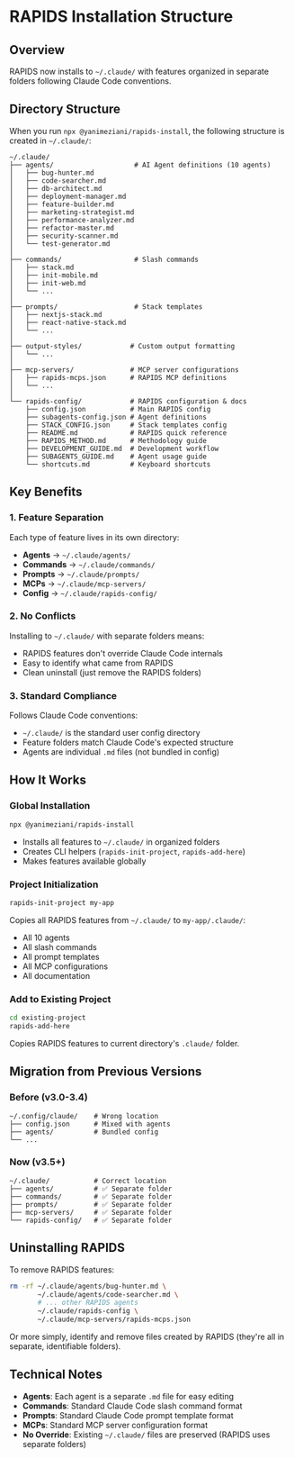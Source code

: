 # RAPIDS Installation Structure

## Overview
RAPIDS now installs to `~/.claude/` with features organized in separate folders following Claude Code conventions.

## Directory Structure

When you run `npx @yanimeziani/rapids-install`, the following structure is created in `~/.claude/`:

```
~/.claude/
├── agents/                    # AI Agent definitions (10 agents)
│   ├── bug-hunter.md
│   ├── code-searcher.md
│   ├── db-architect.md
│   ├── deployment-manager.md
│   ├── feature-builder.md
│   ├── marketing-strategist.md
│   ├── performance-analyzer.md
│   ├── refactor-master.md
│   ├── security-scanner.md
│   └── test-generator.md
│
├── commands/                  # Slash commands
│   ├── stack.md
│   ├── init-mobile.md
│   ├── init-web.md
│   └── ...
│
├── prompts/                   # Stack templates
│   ├── nextjs-stack.md
│   ├── react-native-stack.md
│   └── ...
│
├── output-styles/            # Custom output formatting
│   └── ...
│
├── mcp-servers/              # MCP server configurations
│   ├── rapids-mcps.json      # RAPIDS MCP definitions
│   └── ...
│
└── rapids-config/            # RAPIDS configuration & docs
    ├── config.json           # Main RAPIDS config
    ├── subagents-config.json # Agent definitions
    ├── STACK_CONFIG.json     # Stack templates config
    ├── README.md             # RAPIDS quick reference
    ├── RAPIDS_METHOD.md      # Methodology guide
    ├── DEVELOPMENT_GUIDE.md  # Development workflow
    ├── SUBAGENTS_GUIDE.md    # Agent usage guide
    └── shortcuts.md          # Keyboard shortcuts
```

## Key Benefits

### 1. **Feature Separation**
Each type of feature lives in its own directory:
- **Agents** → `~/.claude/agents/`
- **Commands** → `~/.claude/commands/`
- **Prompts** → `~/.claude/prompts/`
- **MCPs** → `~/.claude/mcp-servers/`
- **Config** → `~/.claude/rapids-config/`

### 2. **No Conflicts**
Installing to `~/.claude/` with separate folders means:
- RAPIDS features don't override Claude Code internals
- Easy to identify what came from RAPIDS
- Clean uninstall (just remove the RAPIDS folders)

### 3. **Standard Compliance**
Follows Claude Code conventions:
- `~/.claude/` is the standard user config directory
- Feature folders match Claude Code's expected structure
- Agents are individual `.md` files (not bundled in config)

## How It Works

### Global Installation
```bash
npx @yanimeziani/rapids-install
```
- Installs all features to `~/.claude/` in organized folders
- Creates CLI helpers (`rapids-init-project`, `rapids-add-here`)
- Makes features available globally

### Project Initialization
```bash
rapids-init-project my-app
```
Copies all RAPIDS features from `~/.claude/` to `my-app/.claude/`:
- All 10 agents
- All slash commands
- All prompt templates
- All MCP configurations
- All documentation

### Add to Existing Project
```bash
cd existing-project
rapids-add-here
```
Copies RAPIDS features to current directory's `.claude/` folder.

## Migration from Previous Versions

### Before (v3.0-3.4)
```
~/.config/claude/    # Wrong location
├── config.json      # Mixed with agents
├── agents/          # Bundled config
└── ...
```

### Now (v3.5+)
```
~/.claude/           # Correct location
├── agents/          # ✅ Separate folder
├── commands/        # ✅ Separate folder
├── prompts/         # ✅ Separate folder
├── mcp-servers/     # ✅ Separate folder
└── rapids-config/   # ✅ Separate folder
```

## Uninstalling RAPIDS

To remove RAPIDS features:
```bash
rm -rf ~/.claude/agents/bug-hunter.md \
       ~/.claude/agents/code-searcher.md \
       # ... other RAPIDS agents
       ~/.claude/rapids-config \
       ~/.claude/mcp-servers/rapids-mcps.json
```

Or more simply, identify and remove files created by RAPIDS (they're all in separate, identifiable folders).

## Technical Notes

- **Agents**: Each agent is a separate `.md` file for easy editing
- **Commands**: Standard Claude Code slash command format
- **Prompts**: Standard Claude Code prompt template format
- **MCPs**: Standard MCP server configuration format
- **No Override**: Existing `~/.claude/` files are preserved (RAPIDS uses separate folders)
